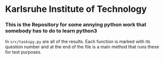 # Karlsruhe Institute of Technology

### This is the Repository for some annying python work that somebody has to do to learn python3

In ``src/taskspy.py`` are all of the results. Each function is marked with its question number and at the end of the file is a main method that runs these for test purposes.


